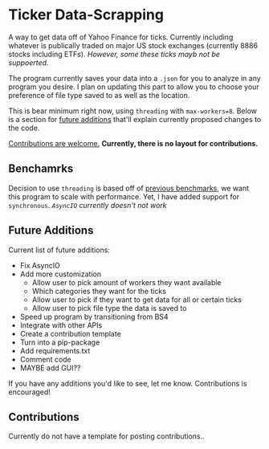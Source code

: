 # Ticker Data-Scrapping
A way to get data off of Yahoo Finance for ticks. Currently including whatever is publically traded on major US stock exchanges (currently 8886 stocks including ETFs). *However, some these ticks mayb not be suppoerted.*

The program currently saves your data into a `.json` for you to analyze in any program you desire. I plan on updating this part to allow you to choose your preference of file type saved to as well as the location.

This is bear minimum right now, using `threading`  with `max-workers=8`. Below is a section for [future additions](#future-additions) that'll explain currently proposed changes to the code.

[Contributions are welcome.](#contributions) **Currently, there is no layout for contributions.**

## Benchamrks
Decision to use `threading` is based off of [previous benchmarks](https://edmundmartin.com/beautiful-soup-vs-lxml-speed/), we want this program to scale with performance. Yet, I have added support for `synchronous`. *`AsyncIO` currently doesn't not work*

## Future Additions
Current list of future additions:
* Fix AsyncIO
* Add more customization
  * Allow user to pick amount of workers they want available
  * Which categories they want for the ticks
  * Allow user to pick if they want to get data for all or certain ticks
  * Allow user to pick file type the data is saved to
* Speed up program by transitioning from BS4
* Integrate with other APIs
* Create a contribution template
* Turn into a pip-package
* Add requirements.txt
* Comment code
* MAYBE add GUI??

If you have any additions you'd like to see, let me know. Contributions is encouraged!

## Contributions
Currently do not have a template for posting contributions..
